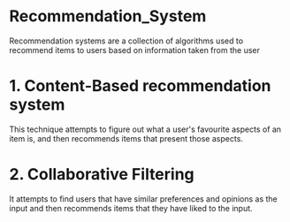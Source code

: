 # Recommendation_System
Recommendation systems are a collection of algorithms used to recommend items to users based on information taken from the user

# 1. Content-Based recommendation system
   This technique attempts to figure out what a user's favourite aspects of an item is, and then recommends items that present those aspects. 
   
# 2. Collaborative Filtering
   It attempts to find users that have similar preferences and opinions as the input and then recommends items that they have liked to the input. 
